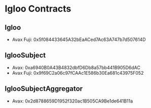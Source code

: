# Igloo Contracts

## Igloo
- Avax Fuji: 0x5f084433645A32bEaACed7Ac63A747b7d507614D

## IglooSubject
- Avax: 0xa6940B0A43B4832dbfD6Db8a57bb441B905D6dAC
- Avax Fuji: 0x9f69C2a06c97fCAAc1E586b30Ea681c43975F052

## IglooSubjectAggregator
- Avax: 0x2d8788659D1952f320ac1B505CA9Be1de641B11a
